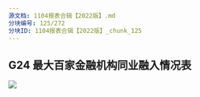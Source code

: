 ```yaml
---
源文档: 1104报表合辑【2022版】.md
分块编号: 125/272
分块ID: 1104报表合辑【2022版】_chunk_125
---
```


## G24 最大百家金融机构同业融入情况表

![](data:image/x-emf;base64...)

